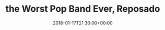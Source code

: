 ---
templateKey: event
id: 08998318-6eab-11ea-99c5-002590d1d1b0
date: 2018-01-17T21:30:00+00:00
eventTime: '9:30pm'
title: the Worst Pop Band Ever, Reposado
artist: the Worst Pop Band Ever
city: Toronto
venue: Reposado
group: The Worst Pop Band Ever
---